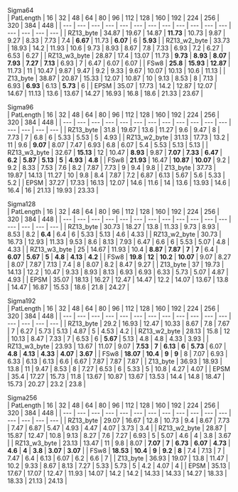   
Sigma64  
|  PatLength  |  16  |  32  |  48  |  64  |  80  |  96  |  112  |  128  |  160  |  192  |  224  |  256  |  320  |  384  |  448  |
| ---  |  ---  |  ---  |  ---  |  ---  |  ---  |  ---  |  ---  |  ---  |  ---  |  ---  |  ---  |  ---  |  ---  |  ---  |  ---  |
|  RZ13_byte  |  34.87  |  19.67  |  14.87  |   **11.73**   |  10.73  |  9.87  |  9.27  |  8.33  |  7.73  |  7.4  |   **6.67**   |  11.73  |   **6.07**   |  6  |   **5.93**   |
|  RZ13_w2_byte  |  33.73  |  18.93  |  14.2  |  11.93  |  10.6  |  9.73  |  8.93  |  8.67  |  7.8  |  7.33  |  6.93  |  7.2  |  6.27  |  6.53  |  6.27  |
|  RZ13_w3_byte  |  28.87  |  17.4  |  13.07  |  11.73  |   **9.73**   |   **8.93**   |   **8.07**   |   **7.93**   |   **7.27**   |   **7.13**   |  6.93  |  7  |  6.47  |  6.07  |  6.07  |
|  FSw8  |   **25.8**   |   **15.93**   |   **12.87**   |  11.73  |  11  |  10.47  |  9.87  |  9.47  |  9.2  |  9.33  |  9.67  |  10.07  |  10.13  |  10.6  |  11.13  |
|  Z13_byte  |  38.87  |  20.87  |  15.33  |  12.07  |  10.87  |  10  |  9.13  |  8.53  |  8  |  7.13  |  6.93  |   **6.93**   |  6.13  |   **5.73**   |  6  |
|  EPSM  |  35.07  |  17.73  |  14.2  |  12.87  |  12.07  |  14.67  |  11.13  |  13.6  |  13.67  |  14.27  |  16.93  |  16.8  |  18.6  |  21.33  |  23.67  |
  
Sigma96  
|  PatLength  |  16  |  32  |  48  |  64  |  80  |  96  |  112  |  128  |  160  |  192  |  224  |  256  |  320  |  384  |  448  |
| ---  |  ---  |  ---  |  ---  |  ---  |  ---  |  ---  |  ---  |  ---  |  ---  |  ---  |  ---  |  ---  |  ---  |  ---  |  ---  |
|  RZ13_byte  |  31.8  |  19.67  |  13.6  |  11.27  |  9.6  |  9.47  |  8  |  7.73  |  7  |  6.8  |  6  |  5.33  |  5.53  |  5  |  4.93  |
|  RZ13_w2_byte  |  31.13  |  17.73  |  13.2  |  11  |  9.6  |   **9.07**   |  8.07  |  7.47  |  6.93  |  6.8  |  6.07  |  5.4  |  5.53  |  5.13  |  5.13  |
|  RZ13_w3_byte  |  32.67  |   **15.13**   |  12  |  10.47  |   **8.93**   |  9.87  |   **7.07**   |   **7.33**   |   **6.47**   |   **6.2**   |   **5.87**   |   **5.13**   |   **5**   |   **4.93**   |   **4.8**   |
|  FSw8  |   **21.93**   |  16.47  |   **10.87**   |   **10.07**   |  9.2  |  9.2  |  8.33  |  7.53  |  7.6  |  8.2  |  7.87  |  7.73  |  9  |  9.4  |  9.8  |
|  Z13_byte  |  37.73  |  19.87  |  14.13  |  11.27  |  10  |  9.8  |  8.4  |  7.87  |  7.2  |  6.87  |  6.13  |  5.67  |  5.6  |  5.33  |  5.2  |
|  EPSM  |  37.27  |  17.33  |  16.13  |  12.07  |  14.6  |  11.6  |  14  |  13.6  |  13.93  |  14.6  |  16.4  |  16  |  21.13  |  19.93  |  23.33  |
  
Sigma128  
|  PatLength  |  16  |  32  |  48  |  64  |  80  |  96  |  112  |  128  |  160  |  192  |  224  |  256  |  320  |  384  |  448  |
| ---  |  ---  |  ---  |  ---  |  ---  |  ---  |  ---  |  ---  |  ---  |  ---  |  ---  |  ---  |  ---  |  ---  |  ---  |  ---  |
|  RZ13_byte  |  30.73  |  18.27  |  13.8  |  11.33  |  9.73  |  8.93  |  8.53  |  8.2  |   **6.4**   |  6.4  |  6  |  5.33  |  5.13  |  4.6  |  4.33  |
|  RZ13_w2_byte  |  30.73  |  16.73  |  12.93  |  11.33  |  9.53  |  8.6  |  8.13  |  7.93  |  6.47  |  6.6  |  6  |  5.53  |  5.07  |  4.8  |  4.33  |
|  RZ13_w3_byte  |  25  |  14.67  |  11.93  |  10.4  |   **8.87**   |   **7.87**   |   **7**   |   **7**   |  6.4  |   **6.07**   |   **5.67**   |   **5**   |   **4.8**   |   **4.13**   |   **4.2**   |
|  FSw8  |   **19.8**   |   **12**   |   **10.2**   |   **10.07**   |  9.07  |  8.27  |  8.07  |  7.87  |  7.13  |  7.4  |  8  |  8.07  |  8.2  |  8.47  |  9.27  |
|  Z13_byte  |  37  |  19.73  |  14.13  |  12.2  |  10.47  |  9.33  |  8.93  |  8.13  |  6.93  |  6.93  |  6.33  |  5.73  |  5.07  |  4.87  |  4.93  |
|  EPSM  |  35.07  |  18.13  |  16.27  |  12.47  |  14.47  |  12.2  |  14.07  |  13.67  |  13.8  |  14.47  |  16.87  |  15.53  |  18.6  |  21.8  |  24.27  |
  
Sigma192  
|  PatLength  |  16  |  32  |  48  |  64  |  80  |  96  |  112  |  128  |  160  |  192  |  224  |  256  |  320  |  384  |  448  |
| ---  |  ---  |  ---  |  ---  |  ---  |  ---  |  ---  |  ---  |  ---  |  ---  |  ---  |  ---  |  ---  |  ---  |  ---  |  ---  |
|  RZ13_byte  |  29.2  |  16.93  |  12.47  |  10.33  |  8.67  |  7.8  |  7.67  |  7  |  6.27  |  5.73  |  5.13  |  4.87  |  5  |  4.53  |  4.2  |
|  RZ13_w2_byte  |  28.13  |  15.8  |  12  |  10.13  |  8.47  |  7.33  |  7  |  6.53  |  6  |   **5.67**   |  5.13  |  4.8  |  4.8  |  4.33  |  3.93  |
|  RZ13_w3_byte  |  23.93  |  13.67  |  11.07  |  9.07  |   **7.53**   |   **7**   |   **6.13**   |   **6**   |   **5.73**   |  6.07  |   **4.8**   |   **4.13**   |   **4.33**   |   **4.07**   |   **3.67**   |
|  FSw8  |   **18.07**   |   **10.4**   |   **9**   |   **9**   |  8  |  7.07  |  6.93  |  6.33  |  6.13  |  6.13  |  6.6  |  6.67  |  7.87  |  7.87  |  7.87  |
|  Z13_byte  |  36.93  |  18.93  |  13.8  |  11  |  9.47  |  8.53  |  8  |  7.27  |  6.53  |  6  |  5.33  |  5  |  10.8  |  4.27  |  4.07  |
|  EPSM  |  35.4  |  17.27  |  15.73  |  11.8  |  13.67  |  10.87  |  13.67  |  13.53  |  14.4  |  14.8  |  18.47  |  15.73  |  20.27  |  23.2  |  23.8  |
  
Sigma256  
|  PatLength  |  16  |  32  |  48  |  64  |  80  |  96  |  112  |  128  |  160  |  192  |  224  |  256  |  320  |  384  |  448  |
| ---  |  ---  |  ---  |  ---  |  ---  |  ---  |  ---  |  ---  |  ---  |  ---  |  ---  |  ---  |  ---  |  ---  |  ---  |  ---  |
|  RZ13_byte  |  29.07  |  16.67  |  12.8  |  10.73  |  9.4  |  8.67  |  7.73  |  7.47  |  6.87  |  5.47  |  4.93  |  4.47  |  4.07  |  3.73  |  3.4  |
|  RZ13_w2_byte  |  28.87  |  15.87  |  12.47  |  10.8  |  9.13  |  8.27  |  7.6  |  7.27  |  6.93  |  5  |  5.07  |  4.6  |  4  |  3.8  |  3.67  |
|  RZ13_w3_byte  |  23.13  |  13.47  |  11  |  9.8  |  8.07  |   **7.07**   |   **7**   |   **6.73**   |   **6.07**   |   **4.73**   |   **4.6**   |   **4**   |   **3.8**   |   **3.07**   |   **3.07**   |
|  FSw8  |   **18.53**   |   **10.4**   |   **9**   |   **9.2**   |   **8**   |  7.4  |  7.13  |  7  |  7.47  |  6.4  |  6.13  |  6.07  |  6.2  |  6.6  |  7  |
|  Z13_byte  |  36.93  |  19.07  |  13.8  |  11.47  |  10.2  |  9.33  |  8.67  |  8.13  |  7.27  |  5.33  |  5.73  |  5  |  4.2  |  4.07  |  4  |
|  EPSM  |  35.13  |  17.67  |  17.07  |  12.47  |  11.93  |  14.07  |  14.2  |  14.2  |  14.33  |  14.33  |  14.27  |  18.33  |  18.33  |  21.13  |  24.13  |
